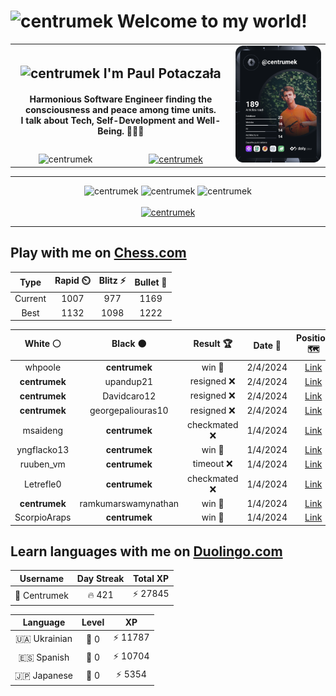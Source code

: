 <h1>
  <img
    src="https://emojis.slackmojis.com/emojis/images/1531849430/4246/blob-sunglasses.gif"
    width="30"
    alt="centrumek"
  />
  Welcome to my world!
</h1>

<table>
  <tbody>
    <tr>
      <td align="center" width="70%" colspan="2">
        <h2>
          <img
            src="https://raw.githubusercontent.com/MartinHeinz/MartinHeinz/master/wave.gif"
            width="30px"
            alt="centrumek"
          />
          I'm Paul Potaczała
        </h2>
        <h4>
          Harmonious Software Engineer finding the consciousness and peace among time units.
          <br/>
          I talk about Tech, Self-Development and Well-Being. 🌿🧘🚀
        </h4>
      </td>
      <td width="30%" rowspan="2">
        <a href="https://app.daily.dev/centrumek">
          <img
            src="./devcard.svg"
            alt="centrumek"
          />
        </a>
      </td>
    </tr>
    <tr align="center">
      <td>
        <img
          src="https://komarev.com/ghpvc/?username=centrumek&label=visitors&color=0e75b6&style=flat"
          alt="centrumek"
        >
      </td>
      <td>
        <a href="https://stackoverflow.com/users/14496012/centrumek">
          <img
            src="https://stackoverflow.com/users/flair/14496012.png?theme=dark"
            alt="centrumek"
          >
        </a>
      </td>
    </tr>
  </tbody>
</table>

---
<div align="center">
  <img 
    src="https://github-readme-stats.vercel.app/api?username=centrumek&show_icons=true&count_private=true&theme=dark&hide_border=true&hide=issues,contribs&bg_color=00000000"
    alt="centrumek"
  />
  <img
    src="https://github-readme-stats.vercel.app/api/top-langs/?username=centrumek&layout=compact&hide_border=true&theme=dark&bg_color=00000000&langs_count=6&exclude_repo=air-statistic-app"
    alt="centrumek"
  />
  <img 
    src="https://github-readme-streak-stats.herokuapp.com?user=centrumek&theme=dark&hide_border=true&background=FFFFFF00"
    alt="centrumek"
  />
  <br/>
  <br/>
  <a href="https://www.buymeacoffee.com/centrumek">
    <img
      src="https://cdn.buymeacoffee.com/buttons/v2/default-orange.png"
      height="50"
      width="210"
      alt="centrumek"
    />
  </a>
</div>

---

## Play with me on [Chess.com](https://www.chess.com/member/centrumek)

<div align="center">
<!--START_SECTION:chessStats-->
<!-- Automatically generated with https://github.com/Balastrong/chess-stats-action -->

| Type | Rapid ⏲️ | Blitz ⚡ | Bullet 🔫 |
|:---:|:---:|:---:|:---:|
| Current | 1007 | 977 | 1169 |
| Best | 1132 | 1098 | 1222 |

| White ⚪ | Black ⚫ | Result 🏆 | Date 📅 | Position 🗺️ | Type 🕕 |
|:---:|:---:|:---:|:---:|:---:|:---:|
| whpoole | **centrumek** | win 🥇 | 2/4/2024 | <a href="http://www.ee.unb.ca/cgi-bin/tervo/fen.pl?select=8/5q2/3K2q1/8/8/8/5k2/8 w - -">Link</a> | Bullet |
| **centrumek** | upandup21 | resigned ❌ | 2/4/2024 | <a href="http://www.ee.unb.ca/cgi-bin/tervo/fen.pl?select=r3r1k1/ppp1bpp1/7p/8/3PpP1P/2P1B1P1/PqN1B3/R4K2 w - -">Link</a> | Bullet |
| **centrumek** | Davidcaro12 | resigned ❌ | 2/4/2024 | <a href="http://www.ee.unb.ca/cgi-bin/tervo/fen.pl?select=8/8/1p1r1k2/p5pK/8/8/3p3p/8 w - -">Link</a> | Bullet |
| **centrumek** | georgepaliouras10 | resigned ❌ | 2/4/2024 | <a href="http://www.ee.unb.ca/cgi-bin/tervo/fen.pl?select=r2qkb1r/ppp1np1p/3p4/4p3/N1P1P1p1/n2P1NP1/3KBP1P/7R w kq -">Link</a> | Bullet |
| msaideng | **centrumek** | checkmated ❌ | 1/4/2024 | <a href="http://www.ee.unb.ca/cgi-bin/tervo/fen.pl?select=5B2/8/6R1/5P2/7R/6Pk/PPp5/6K1 b - -">Link</a> | Bullet |
| yngflacko13 | **centrumek** | win 🥇 | 1/4/2024 | <a href="http://www.ee.unb.ca/cgi-bin/tervo/fen.pl?select=3r3r/1b2b1k1/p3Qp2/3pB1p1/3P3p/P6P/1P3PP1/3RR1K1 w - -">Link</a> | Bullet |
| ruuben_vm | **centrumek** | timeout ❌ | 1/4/2024 | <a href="http://www.ee.unb.ca/cgi-bin/tervo/fen.pl?select=Q7/2kb4/4p3/1p1p1p2/3P1P2/2Pn1P1P/6PK/3r4 b - -">Link</a> | Bullet |
| Letrefle0 | **centrumek** | checkmated ❌ | 1/4/2024 | <a href="http://www.ee.unb.ca/cgi-bin/tervo/fen.pl?select=3Q1k2/2R5/8/5p1p/3p2pP/8/1P3PP1/6K1 b - -">Link</a> | Bullet |
| **centrumek** | ramkumarswamynathan | win 🥇 | 1/4/2024 | <a href="http://www.ee.unb.ca/cgi-bin/tervo/fen.pl?select=8/7p/3P1k2/R2N4/8/5K2/2b4P/4R3 b - -">Link</a> | Bullet |
| ScorpioAraps | **centrumek** | win 🥇 | 1/4/2024 | <a href="http://www.ee.unb.ca/cgi-bin/tervo/fen.pl?select=2b5/2B5/4P3/1P6/5K2/8/6pk/8 w - -">Link</a> | Bullet |

<!--END_SECTION:chessStats-->
</div>

## Learn languages with me on [Duolingo.com](https://www.duolingo.com/profile/Centrumek)

<div align="center">
<!--START_SECTION:duolingoStats-->
<!-- Automatically generated with https://github.com/centrumek/duolingo-readme-stats-->

| Username | Day Streak | Total XP |
|:---:|:---:|:---:|
| 👤 Centrumek | 🔥 421 | ⚡ 27845 |

| Language | Level | XP |
|:---:|:---:|:---:|
| 🇺🇦 Ukrainian | 👑 0 | ⚡ 11787 |
| 🇪🇸 Spanish | 👑 0 | ⚡ 10704 |
| 🇯🇵 Japanese | 👑 0 | ⚡ 5354 |

<!--END_SECTION:duolingoStats-->
</div>
<!--
**centrumek/centrumek** is a ✨ _special_ ✨ repository because its `README.md` (this file) appears on your GitHub profile.

Here are some ideas to get you started:

- 🔭 I’m currently working on ...
- 🌱 I’m currently learning ...
- 👯 I’m looking to collaborate on ...
- 🤔 I’m looking for help with ...
- 💬 Ask me about ...
- 📫 How to reach me: ...
- 😄 Pronouns: ...
- ⚡ Fun fact: ...
-->
